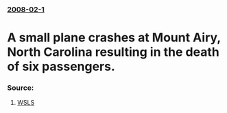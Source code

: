 ### [2008-02-1](/news/2008/02/1/index.md)

#  A small plane crashes at Mount Airy, North Carolina resulting in the death of six passengers. 




### Source:

1. [WSLS](http://www.wsls.com/sls/news/local/southside/article/deadly_small_plane_crash_near_virginia_north_carolina_border/4848/)
